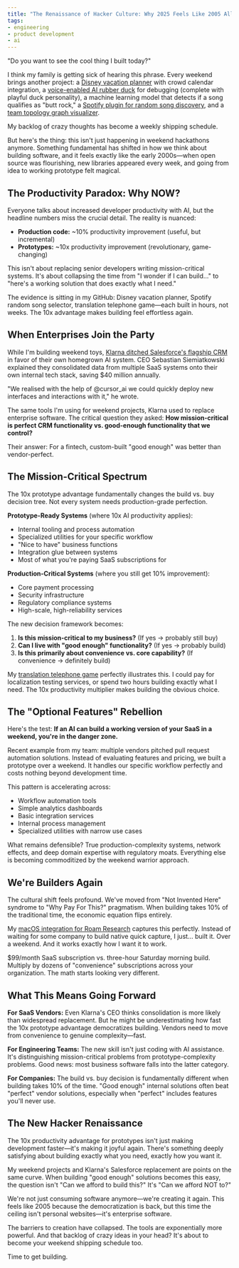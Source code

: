 ```yaml
---
title: "The Renaissance of Hacker Culture: Why 2025 Feels Like 2005 All Over Again"
tags:
- engineering
- product development
- ai
---
```


"Do you want to see the cool thing I built today?"

I think my family is getting sick of hearing this phrase. Every weekend brings another project: a [Disney vacation planner](https://github.com/wireframe/disney-planner) with crowd calendar integration, a [voice-enabled AI rubber duck](https://github.com/wireframe/rubberduck) for debugging (complete with playful duck personality), a machine learning model that detects if a song qualifies as "butt rock," a [Spotify plugin for random song discovery](https://github.com/wireframe/song-of-the-day), and a [team topology graph visualizer](https://github.com/wireframe/team-topology-graph).

My backlog of crazy thoughts has become a weekly shipping schedule.

But here's the thing: this isn't just happening in weekend hackathons anymore. Something fundamental has shifted in how we think about building software, and it feels exactly like the early 2000s—when open source was flourishing, new libraries appeared every week, and going from idea to working prototype felt magical.

## The Productivity Paradox: Why NOW?

Everyone talks about increased developer productivity with AI, but the headline numbers miss the crucial detail. The reality is nuanced:

- **Production code:** ~10% productivity improvement (useful, but incremental)
- **Prototypes:** ~10x productivity improvement (revolutionary, game-changing)

This isn't about replacing senior developers writing mission-critical systems. It's about collapsing the time from "I wonder if I can build..." to "here's a working solution that does exactly what I need."

The evidence is sitting in my GitHub: Disney vacation planner, Spotify random song selector, translation telephone game—each built in hours, not weeks. The 10x advantage makes building feel effortless again.

## When Enterprises Join the Party

While I'm building weekend toys, [Klarna ditched Salesforce's flagship CRM](https://techcrunch.com/2025/03/04/klarna-ceo-doubts-that-other-companies-will-replace-salesforce-with-ai/) in favor of their own homegrown AI system. CEO Sebastian Siemiatkowski explained they consolidated data from multiple SaaS systems onto their own internal tech stack, saving $40 million annually.

"We realised with the help of @cursor_ai we could quickly deploy new interfaces and interactions with it," he wrote.

The same tools I'm using for weekend projects, Klarna used to replace enterprise software. The critical question they asked: **How mission-critical is perfect CRM functionality vs. good-enough functionality that we control?**

Their answer: For a fintech, custom-built "good enough" was better than vendor-perfect.

## The Mission-Critical Spectrum

The 10x prototype advantage fundamentally changes the build vs. buy decision tree. Not every system needs production-grade perfection.

**Prototype-Ready Systems** (where 10x AI productivity applies):
- Internal tooling and process automation
- Specialized utilities for your specific workflow  
- "Nice to have" business functions
- Integration glue between systems
- Most of what you're paying SaaS subscriptions for

**Production-Critical Systems** (where you still get 10% improvement):
- Core payment processing
- Security infrastructure
- Regulatory compliance systems
- High-scale, high-reliability services

The new decision framework becomes:
1. **Is this mission-critical to my business?** (If yes → probably still buy)
2. **Can I live with "good enough" functionality?** (If yes → probably build)
3. **Is this primarily about convenience vs. core capability?** (If convenience → definitely build)

My [translation telephone game](https://github.com/wireframe/translate_telephone) perfectly illustrates this. I could pay for localization testing services, or spend two hours building exactly what I need. The 10x productivity multiplier makes building the obvious choice.

## The "Optional Features" Rebellion

Here's the test: **If an AI can build a working version of your SaaS in a weekend, you're in the danger zone.**

Recent example from my team: multiple vendors pitched pull request automation solutions. Instead of evaluating features and pricing, we built a prototype over a weekend. It handles our specific workflow perfectly and costs nothing beyond development time.

This pattern is accelerating across:
- Workflow automation tools  
- Simple analytics dashboards
- Basic integration services
- Internal process management
- Specialized utilities with narrow use cases

What remains defensible? True production-complexity systems, network effects, and deep domain expertise with regulatory moats. Everything else is becoming commoditized by the weekend warrior approach.

## We're Builders Again

The cultural shift feels profound. We've moved from "Not Invented Here" syndrome to "Why Pay For This?" pragmatism. When building takes 10% of the traditional time, the economic equation flips entirely.

My [macOS integration for Roam Research](https://github.com/wireframe/roam-research) captures this perfectly. Instead of waiting for some company to build native quick capture, I just... built it. Over a weekend. And it works exactly how I want it to work.

$99/month SaaS subscription vs. three-hour Saturday morning build. Multiply by dozens of "convenience" subscriptions across your organization. The math starts looking very different.

## What This Means Going Forward

**For SaaS Vendors:** Even Klarna's CEO thinks consolidation is more likely than widespread replacement. But he might be underestimating how fast the 10x prototype advantage democratizes building. Vendors need to move from convenience to genuine complexity—fast.

**For Engineering Teams:** The new skill isn't just coding with AI assistance. It's distinguishing mission-critical problems from prototype-complexity problems. Good news: most business software falls into the latter category.

**For Companies:** The build vs. buy decision is fundamentally different when building takes 10% of the time. "Good enough" internal solutions often beat "perfect" vendor solutions, especially when "perfect" includes features you'll never use.

## The New Hacker Renaissance

The 10x productivity advantage for prototypes isn't just making development faster—it's making it joyful again. There's something deeply satisfying about building exactly what you need, exactly how you want it.

My weekend projects and Klarna's Salesforce replacement are points on the same curve. When building "good enough" solutions becomes this easy, the question isn't "Can we afford to build this?" It's "Can we afford NOT to?"

We're not just consuming software anymore—we're creating it again. This feels like 2005 because the democratization is back, but this time the ceiling isn't personal websites—it's enterprise software.

The barriers to creation have collapsed. The tools are exponentially more powerful. And that backlog of crazy ideas in your head? It's about to become your weekend shipping schedule too.

Time to get building.